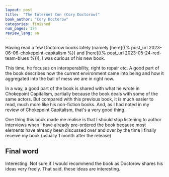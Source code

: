 ```yaml
---
layout: post
title:  "The Internet Con (Cory Doctorow)"
book_author: "Cory Doctorow"
categories: finished
num_pages: 174
review_lang: en
---
```


Having read a few Doctorow books lately (namely [here]({% post_url 2023-06-06-chokepoint-capitalism %}) and [here]({% post_url 2023-05-24-red-team-blues %})), I was curious of his new book.

This time, he focuses on interoperability, right to repair etc. A good part of the book describes how the current environment came into being and how it aggregated into the ball of mess we are in right now.

In a way, a good part of the book is shared with what he wrote in Chokepoint Capitalism, partially because the book deals with some of the same actors. But compared with this previous book, it is much easier to read, much more like his non-fiction books. And, as I had noted in my review of Chokepoint Capitalism, that's a very good thing.

One thing this book made me realise is that I should stop listening to author interviews when I have already pre-ordered the book because most elements have already been discussed over and over by the time I finally receive my book (usually 1 month after the release)

## Final word

Interesting. Not sure if I would recommend the book as Doctorow shares his ideas very freely. That said, these ideas are interesting.